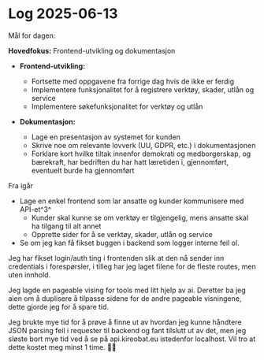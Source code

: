 # Log 2025-06-13

Mål for dagen:

**Hovedfokus:** Frontend-utvikling og dokumentasjon

- **Frontend-utvikling:**
  - Fortsette med oppgavene fra forrige dag hvis de ikke er ferdig
  - Implementere funksjonalitet for å registrere verktøy, skader, utlån og service
  - Implementere søkefunksjonalitet for verktøy og utlån

- **Dokumentasjon:**
  - Lage en presentasjon av systemet for kunden
  - Skrive noe om relevante lovverk (UU, GDPR, etc.) i dokumentasjonen
  - Forklare kort hvilke tiltak innenfor demokrati og medborgerskap, og bærekraft, har bedriften du har hatt læretiden i, gjennomført, eventuelt burde ha gjennomført

Fra igår

- Lage en enkel frontend som lar ansatte og kunder kommunisere med API-et^3^
  - Kunder skal kunne se om verktøy er tilgjengelig, mens ansatte skal ha tilgang til alt annet
  - Opprette sider for å se verktøy, skader, utlån og service
- Se om jeg kan få fikset buggen i backend som logger interne feil ol.

Jeg har fikset login/auth ting i frontenden slik at den nå sender inn credentials i forespørsler, i tilleg har jeg laget filene for de fleste routes, men uten innhold.

Jeg lagde en pageable vising for tools med litt hjelp av ai. Deretter ba jeg aien om å duplisere å tilpasse sidene for de andre pageable visningene, dette gjorde jeg for å spare tid.

Jeg brukte mye tid for å prøve å finne ut av hvordan jeg kunne håndtere JSON parsing feil i requester til backend og fant tilslutt ut av det, men jeg sløste bort mye tid ved å se på api.kireobat.eu istedenfor localhost. Vil tro at dette kostet meg minst 1 time. 🤦‍♀️
